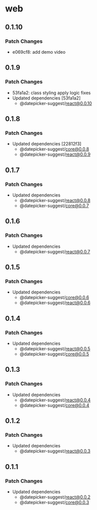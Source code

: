 # web

## 0.1.10

### Patch Changes

- e069cf8: add demo video

## 0.1.9

### Patch Changes

- 53fa1a2: class styling apply logic fixes
- Updated dependencies [53fa1a2]
  - @datepicker-suggest/react@0.0.10

## 0.1.8

### Patch Changes

- Updated dependencies [22812f3]
  - @datepicker-suggest/core@0.0.8
  - @datepicker-suggest/react@0.0.9

## 0.1.7

### Patch Changes

- Updated dependencies
  - @datepicker-suggest/react@0.0.8
  - @datepicker-suggest/core@0.0.7

## 0.1.6

### Patch Changes

- Updated dependencies
  - @datepicker-suggest/react@0.0.7

## 0.1.5

### Patch Changes

- Updated dependencies
  - @datepicker-suggest/core@0.0.6
  - @datepicker-suggest/react@0.0.6

## 0.1.4

### Patch Changes

- Updated dependencies
  - @datepicker-suggest/react@0.0.5
  - @datepicker-suggest/core@0.0.5

## 0.1.3

### Patch Changes

- Updated dependencies
  - @datepicker-suggest/react@0.0.4
  - @datepicker-suggest/core@0.0.4

## 0.1.2

### Patch Changes

- Updated dependencies
  - @datepicker-suggest/react@0.0.3

## 0.1.1

### Patch Changes

- Updated dependencies
  - @datepicker-suggest/react@0.0.2
  - @datepicker-suggest/core@0.0.3
